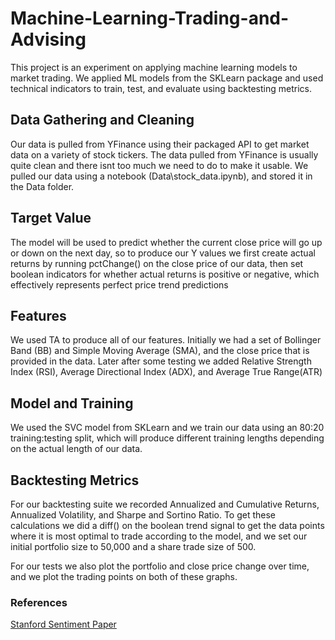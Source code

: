# Machine-Learning-Trading-and-Advising

This project is an experiment on applying machine learning models to market trading. We applied ML models from the SKLearn package and used technical indicators to train, test, and evaluate using backtesting metrics.

## Data Gathering and Cleaning

Our data is pulled from YFinance using their packaged API to get market data on a variety of stock tickers. The data pulled from YFinance is usually quite clean and there isnt too much we need to do to make it usable. We pulled our data using a notebook (Data\stock_data.ipynb), and stored it in the Data folder.

## Target Value

The model will be used to predict whether the current close price will go up or down on the next day, so to produce our Y values we first create actual returns by running pctChange() on the close price of our data, then set boolean indicators for whether actual returns is positive or negative, which effectively represents perfect price trend predictions

## Features

We used TA to produce all of our features. Initially we had a set of Bollinger Band (BB) and Simple Moving Average (SMA), and the close price that is provided in the data. Later after some testing we added Relative Strength Index (RSI), Average Directional Index (ADX), and Average True Range(ATR)

## Model and Training
We used the SVC model from SKLearn and we train our data using an 80:20 training:testing split, which will produce different training lengths depending on the actual length of our data.

## Backtesting Metrics
For our backtesting suite we recorded Annualized and Cumulative Returns, Annualized Volatility, and Sharpe and Sortino Ratio. To get these calculations we did a diff() on the boolean trend signal to get the data points where it is most optimal to trade according to the model, and we set our initial portfolio size to 50,000 and a share trade size of 500.

For our tests we also plot the portfolio and close price change over time, and we plot the trading points on both of these graphs.



### References

[Stanford Sentiment Paper](https://cs229.stanford.edu/proj2011/GoelMittal-StockMarketPredictionUsingTwitterSentimentAnalysis.pdf)
